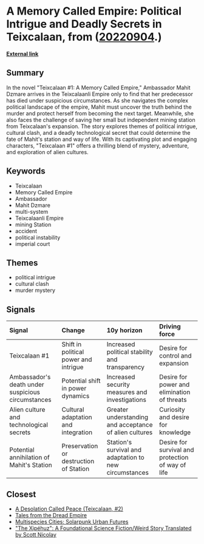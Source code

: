 # __A Memory Called Empire: Political Intrigue and Deadly Secrets in Teixcalaan__, from ([20220904](https://kghosh.substack.com/p/20220904).)

__[External link](https://www.goodreads.com/book/show/37794149-a-memory-called-empire)__



## Summary

In the novel "Teixcalaan #1: A Memory Called Empire," Ambassador Mahit Dzmare arrives in the Teixcalaanli Empire only to find that her predecessor has died under suspicious circumstances. As she navigates the complex political landscape of the empire, Mahit must uncover the truth behind the murder and protect herself from becoming the next target. Meanwhile, she also faces the challenge of saving her small but independent mining station from Teixcalaan's expansion. The story explores themes of political intrigue, cultural clash, and a deadly technological secret that could determine the fate of Mahit's station and way of life. With its captivating plot and engaging characters, "Teixcalaan #1" offers a thrilling blend of mystery, adventure, and exploration of alien cultures.

## Keywords

* Teixcalaan
* Memory Called Empire
* Ambassador
* Mahit Dzmare
* multi-system
* Teixcalaanli Empire
* mining Station
* accident
* political instability
* imperial court

## Themes

* political intrigue
* cultural clash
* murder mystery

## Signals

| Signal                                            | Change                                 | 10y horizon                                            | Driving force                                     |
|:--------------------------------------------------|:---------------------------------------|:-------------------------------------------------------|:--------------------------------------------------|
| Teixcalaan #1                                     | Shift in political power and intrigue  | Increased political stability and transparency         | Desire for control and expansion                  |
| Ambassador's death under suspicious circumstances | Potential shift in power dynamics      | Increased security measures and investigations         | Desire for power and elimination of threats       |
| Alien culture and technological secrets           | Cultural adaptation and integration    | Greater understanding and acceptance of alien cultures | Curiosity and desire for knowledge                |
| Potential annihilation of Mahit's Station         | Preservation or destruction of Station | Station's survival and adaptation to new circumstances | Desire for survival and protection of way of life |

## Closest

* [A Desolation Called Peace (Teixcalaan, #2)](289d72624afd0bb868b1d4c7a26cf352)
* [Tales from the Dread Empire](de13b93138ad10bd9ac0a343c80147b5)
* [Multispecies Cities: Solarpunk Urban Futures](245e35bde173e02284421357d64da0ba)
* ["The Xipéhuz": A Foundational Science Fiction/Weird Story Translated by Scott Nicolay](697e711fcf671aa443cffb8f3d8a7b0e)